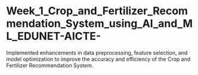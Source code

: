 # Week_1_Crop_and_Fertilizer_Recommendation_System_using_AI_and_ML_EDUNET-AICTE-
Implemented enhancements in data preprocessing, feature selection, and model optimization to improve the accuracy and efficiency of the Crop and Fertilizer Recommendation System.
